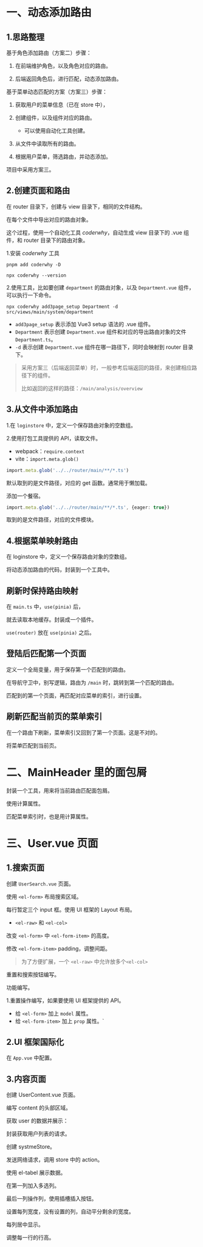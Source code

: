# 一、动态添加路由

## 1.思路整理

基于角色添加路由（方案二）步骤：

1. 在前端维护角色，以及角色对应的路由。

2. 后端返回角色后，进行匹配，动态添加路由。

基于菜单动态匹配的方案（方案三）步骤：

1. 获取用户的菜单信息（已在 store 中），

2. 创建组件，以及组件对应的路由。
   - 可以使用自动化工具创建。

3. 从文件中读取所有的路由。

4. 根据用户菜单，筛选路由，并动态添加。

项目中采用方案三。

## 2.创建页面和路由

在 router 目录下，创建与 view 目录下，相同的文件结构。

在每个文件中导出对应的路由对象。

这个过程，使用一个自动化工具 *coderwhy*，自动生成 view 目录下的 .vue 组件，和 router 目录下的路由对象。

1.安装 *coderwhy* 工具

```shell
pnpm add coderwhy -D

npx coderwhy --version
```

2.使用工具，比如要创建 `department` 的路由对象，以及 `Department.vue` 组件，可以执行一下命令。

```shell
npx coderwhy add3page_setup Department -d src/views/main/system/department
```


- `add3page_setup` 表示添加 Vue3 setup 语法的 .vue 组件。
- `Department` 表示创建 `Department.vue` 组件和对应的导出路由对象的文件 `Department.ts`。
- `-d` 表示创建 `Department.vue` 组件在哪一路径下，同时会映射到 router 目录下。

> 采用方案三（后端返回菜单）时，一般参考后端返回的路径，来创建相应路径下的组件。
>
> 比如返回的这样的路径：`/main/analysis/overview`

## 3.从文件中添加路由

1.在 `loginstore` 中，定义一个保存路由对象的空数组。

2.使用打包工具提供的 API，读取文件。

- webpack：`require.context`
- vite：`import.meta.glob()`

```typescript
import.meta.glob('../../router/main/**/*.ts')
```

默认取到的是文件路径，对应的 get 函数。通常用于懒加载。

添加一个餐宿。

```typescript
import.meta.glob('../../router/main/**/*.ts', {eager: true})
```

取到的是文件路径，对应的文件模块。



## 4.根据菜单映射路由

在 loginstore 中，定义一个保存路由对象的空数组。

将动态添加路由的代码，封装到一个工具中。



## 刷新时保持路由映射

在 `main.ts` 中，`use(pinia)` 后，

就去读取本地缓存。封装成一个插件。

`use(router)` 放在 `use(pinia)` 之后。



## 登陆后匹配第一个页面

定义一个全局变量，用于保存第一个匹配到的路由。

在导航守卫中，别写逻辑，路由为 `/main` 时，跳转到第一个匹配的路由。

匹配到的第一个页面，再匹配对应菜单的索引，进行设置。



## 刷新匹配当前页的菜单索引

在一个路由下刷新，菜单索引又回到了第一个页面。这是不对的。

将菜单匹配到当前页。



# 二、MainHeader 里的面包屑

封装一个工具，用来将当前路由匹配面包屑。

使用计算属性。

匹配菜单索引时，也是用计算属性。

# 三、User.vue 页面 

## 1.搜索页面

创建 `UserSearch.vue` 页面。

使用 `<el-form>` 布局搜索区域。

每行暂定三个 input 框。使用 UI 框架的 Layout 布局。

- `<el-raw>` 和 `<el-col>`

改变 `<el-form>` 中 `<el-form-item>` 的高度。

修改 `<el-form-item>`  padding，调整间距。

> 为了方便扩展，一个 `<el-raw>` 中允许放多个`<el-col>`



重置和搜索按钮编写。

功能编写。

1.重置操作编写，如果要使用 UI 框架提供的 API。

- 给 `<el-form>` 加上 `model` 属性。
- 给 `<el-form-item>` 加上 `prop` 属性。`



## 2.UI 框架国际化

在 `App.vue` 中配置。



## 3.内容页面

创建 UserContent.vue 页面。

编写 content 的头部区域。



获取 user 的数据并展示：

封装获取用户列表的请求。

创建 systmeStore。

发送网络请求，调用 store 中的 action。



使用 el-tabel 展示数据。

在第一列加入多选列。

最后一列操作列，使用插槽插入按钮。

设置每列宽度，没有设置的列，自动平分剩余的宽度。

每列居中显示。

调整每一行的行高。